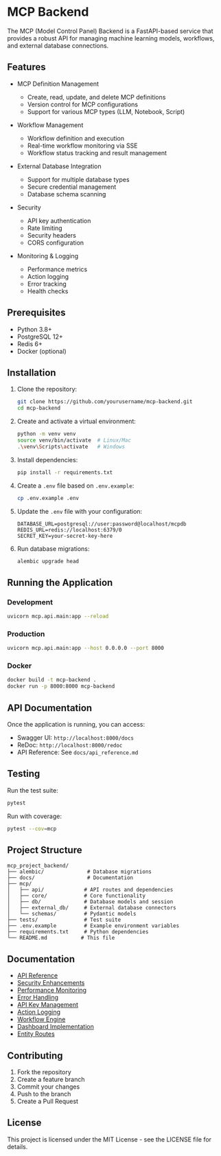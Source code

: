 # MCP Backend

The MCP (Model Control Panel) Backend is a FastAPI-based service that provides a robust API for managing machine learning models, workflows, and external database connections.

## Features

- MCP Definition Management
  - Create, read, update, and delete MCP definitions
  - Version control for MCP configurations
  - Support for various MCP types (LLM, Notebook, Script)

- Workflow Management
  - Workflow definition and execution
  - Real-time workflow monitoring via SSE
  - Workflow status tracking and result management

- External Database Integration
  - Support for multiple database types
  - Secure credential management
  - Database schema scanning

- Security
  - API key authentication
  - Rate limiting
  - Security headers
  - CORS configuration

- Monitoring & Logging
  - Performance metrics
  - Action logging
  - Error tracking
  - Health checks

## Prerequisites

- Python 3.8+
- PostgreSQL 12+
- Redis 6+
- Docker (optional)

## Installation

1. Clone the repository:
   ```bash
   git clone https://github.com/yourusername/mcp-backend.git
   cd mcp-backend
   ```

2. Create and activate a virtual environment:
   ```bash
   python -m venv venv
   source venv/bin/activate  # Linux/Mac
   .\venv\Scripts\activate   # Windows
   ```

3. Install dependencies:
   ```bash
   pip install -r requirements.txt
   ```

4. Create a `.env` file based on `.env.example`:
   ```bash
   cp .env.example .env
   ```

5. Update the `.env` file with your configuration:
   ```env
   DATABASE_URL=postgresql://user:password@localhost/mcpdb
   REDIS_URL=redis://localhost:6379/0
   SECRET_KEY=your-secret-key-here
   ```

6. Run database migrations:
   ```bash
   alembic upgrade head
   ```

## Running the Application

### Development

```bash
uvicorn mcp.api.main:app --reload
```

### Production

```bash
uvicorn mcp.api.main:app --host 0.0.0.0 --port 8000
```

### Docker

```bash
docker build -t mcp-backend .
docker run -p 8000:8000 mcp-backend
```

## API Documentation

Once the application is running, you can access:

- Swagger UI: `http://localhost:8000/docs`
- ReDoc: `http://localhost:8000/redoc`
- API Reference: See `docs/api_reference.md`

## Testing

Run the test suite:

```bash
pytest
```

Run with coverage:

```bash
pytest --cov=mcp
```

## Project Structure

```
mcp_project_backend/
├── alembic/              # Database migrations
├── docs/                 # Documentation
├── mcp/
│   ├── api/             # API routes and dependencies
│   ├── core/            # Core functionality
│   ├── db/              # Database models and session
│   ├── external_db/     # External database connectors
│   └── schemas/         # Pydantic models
├── tests/               # Test suite
├── .env.example         # Example environment variables
├── requirements.txt     # Python dependencies
└── README.md           # This file
```

## Documentation

- [API Reference](docs/api_reference.md)
- [Security Enhancements](docs/security_enhancements.md)
- [Performance Monitoring](docs/performance_monitoring.md)
- [Error Handling](docs/error_handling.md)
- [API Key Management](docs/api_key_management.md)
- [Action Logging](docs/action_logging.md)
- [Workflow Engine](docs/workflow_engine_service.md)
- [Dashboard Implementation](docs/dashboard_implementation.md)
- [Entity Routes](docs/entity_routes.md)

## Contributing

1. Fork the repository
2. Create a feature branch
3. Commit your changes
4. Push to the branch
5. Create a Pull Request

## License

This project is licensed under the MIT License - see the LICENSE file for details. 